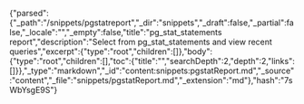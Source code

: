 {"parsed":{"_path":"/snippets/pgstatreport","_dir":"snippets","_draft":false,"_partial":false,"_locale":"","_empty":false,"title":"pg_stat_statements report","description":"Select from pg_stat_statements and view recent queries","excerpt":{"type":"root","children":[]},"body":{"type":"root","children":[],"toc":{"title":"","searchDepth":2,"depth":2,"links":[]}},"_type":"markdown","_id":"content:snippets:pgstatReport.md","_source":"content","_file":"snippets/pgstatReport.md","_extension":"md"},"hash":"7sWbYsgE9S"}